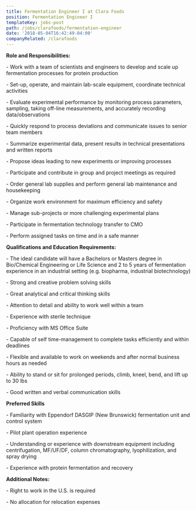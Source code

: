 ```yaml
---
title: Fermentation Engineer I at Clara Foods
position: Fermentation Engineer I
templateKey: jobs-post
path: /jobs/clarafoods/fermentation-engineer
date: '2018-05-04T16:42:49-04:00'
companyRelated: /clarafoods
---
```

**Role and Responsibilities:**

\- Work with a team of scientists and engineers to develop and scale up fermentation processes for protein production

\- Set-up, operate, and maintain lab-scale equipment, coordinate technical activities

\- Evaluate experimental performance by monitoring process parameters, sampling, taking off-line measurements, and accurately recording data/observations

\- Quickly respond to process deviations and communicate issues to senior team members

\- Summarize experimental data, present results in technical presentations and written reports

\- Propose ideas leading to new experiments or improving processes

\- Participate and contribute in group and project meetings as required

\- Order general lab supplies and perform general lab maintenance and housekeeping

\- Organize work environment for maximum efficiency and safety

\- Manage sub-projects or more challenging experimental plans

\- Participate in fermentation technology transfer to CMO

\- Perform assigned tasks on time and in a safe manner



**Qualifications and Education Requirements:**

\- The ideal candidate will have a Bachelors or Masters degree in Bio/Chemical Engineering or Life Science and 2 to 5 years of fermentation experience in an industrial setting (e.g. biopharma, industrial biotechnology)

\- Strong and creative problem solving skills

\- Great analytical and critical thinking skills

\- Attention to detail and ability to work well within a team

\- Experience with sterile technique

\- Proficiency with MS Office Suite

\- Capable of self time-management to complete tasks efficiently and within deadlines

\- Flexible and available to work on weekends and after normal business hours as needed

\- Ability to stand or sit for prolonged periods, climb, kneel, bend, and lift up to 30 lbs

\- Good written and verbal communication skills



**Preferred Skills**

\- Familiarity with Eppendorf DASGIP (New Brunswick) fermentation unit and control system

\- Pilot plant operation experience

\- Understanding or experience with downstream equipment including centrifugation, MF/UF/DF, column chromatography, lyophilization, and spray drying

\- Experience with protein fermentation and recovery



**Additional Notes:**

\- Right to work in the U.S. is required

\- No allocation for relocation expenses
